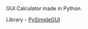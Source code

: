 GUI Calculator made in Python.

Library - [PySimpleGUI](https://github.com/PySimpleGUI/PySimpleGUI)<br>
